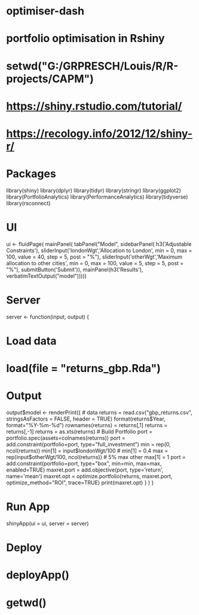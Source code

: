 # optimiser-dash
# portfolio optimisation in Rshiny
# setwd("G:/GRPRESCH/Louis/R/R-projects/CAPM")
# https://shiny.rstudio.com/tutorial/
# https://recology.info/2012/12/shiny-r/

# Packages
library(shiny)
library(dplyr)
library(tidyr)
library(stringr)
library(ggplot2) 
library(PortfolioAnalytics)
library(PerformanceAnalytics)
library(tidyverse)
library(rsconnect)

# UI  
ui <- fluidPage(
          mainPanel(
            tabPanel("Model",
                     sidebarPanel(
                       h3('Adjustable Constraints'),
                       sliderInput('londonWgt','Allocation to London', 
                                   min = 0, max = 100, value = 40, step = 5, post  = "%"),
                       sliderInput('otherWgt','Maximum allocation to other cities', 
                                   min = 0, max = 100, value = 5, step = 5, post  = "%"),
                       submitButton('Submit')),
                     mainPanel(h3('Results'), verbatimTextOutput("model")))))
           
# Server
server <- function(input, output) {

  # Load data
  # load(file = "returns_gbp.Rda")
  
  # Output
  output$model <- renderPrint({
    # data
    returns = read.csv("gbp_returns.csv", stringsAsFactors = FALSE, header = TRUE)
    format(returns$Year, format="%Y-%m-%d")
    rownames(returns) = returns[,1]
    returns = returns[,-1]
    returns = as.xts(returns)
    # Build Portfolio
    port = portfolio.spec(assets=colnames(returns)) 
    port = add.constraint(portfolio=port, type="full_investment")
    min = rep(0, ncol(returns))
    min[1] = input$londonWgt/100                 # min[1] = 0.4 
    max = rep(input$otherWgt/100, ncol(returns)) # 5% max other
    max[1] = 1
    port = add.constraint(portfolio=port, type="box", min=min, max=max, enabled=TRUE)
    maxret.port = add.objective(port, type='return', name='mean')
    maxret.opt = optimize.portfolio(returns, maxret.port, optimize_method="ROI", trace=TRUE)
    print(maxret.opt)
    }
  )
}

# Run App
shinyApp(ui = ui, server = server)

# Deploy
# deployApp()
# getwd()
